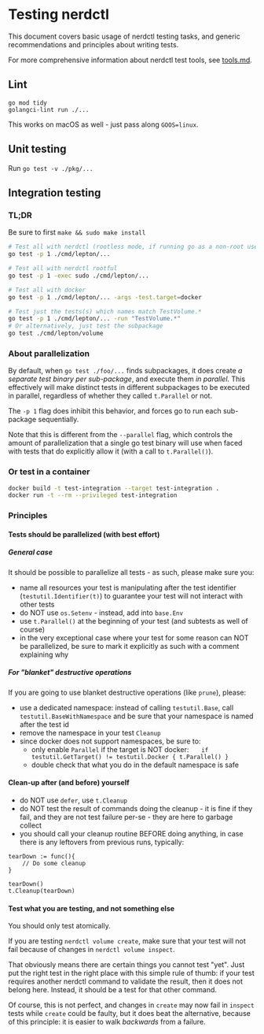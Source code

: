 # Testing nerdctl

This document covers basic usage of nerdctl testing tasks, and generic recommendations
and principles about writing tests.

For more comprehensive information about nerdctl test tools, see [tools.md](tools.md).

## Lint

```
go mod tidy
golangci-lint run ./...
```

This works on macOS as well - just pass along `GOOS=linux`.

## Unit testing

Run `go test -v ./pkg/...`

## Integration testing

### TL;DR

Be sure to first `make && sudo make install`

```bash
# Test all with nerdctl (rootless mode, if running go as a non-root user)
go test -p 1 ./cmd/lepton/...

# Test all with nerdctl rootful
go test -p 1 -exec sudo ./cmd/lepton/...

# Test all with docker
go test -p 1 ./cmd/lepton/... -args -test.target=docker

# Test just the tests(s) which names match TestVolume.*
go test -p 1 ./cmd/lepton/... -run "TestVolume.*"
# Or alternatively, just test the subpackage
go test ./cmd/lepton/volume
```

### About parallelization

By default, when `go test ./foo/...` finds subpackages, it does create _a separate test binary
per sub-package_, and execute them _in parallel_.
This effectively will make distinct tests in different subpackages to be executed in
parallel, regardless of whether they called `t.Parallel` or not.

The `-p 1` flag does inhibit this behavior, and forces go to run each sub-package
sequentially.

Note that this is different from the `--parallel` flag, which controls the amount of
parallelization that a single go test binary will use when faced with tests that do
explicitly allow it (with a call to `t.Parallel()`).

### Or test in a container

```bash
docker build -t test-integration --target test-integration .
docker run -t --rm --privileged test-integration
```

### Principles

#### Tests should be parallelized (with best effort)

##### General case

It should be possible to parallelize all tests - as such, please make sure you:
- name all resources your test is manipulating after the test identifier (`testutil.Identifier(t)`)
to guarantee your test will not interact with other tests
- do NOT use `os.Setenv` - instead, add into `base.Env`
- use `t.Parallel()` at the beginning of your test (and subtests as well of course)
- in the very exceptional case where your test for some reason can NOT be parallelized, be sure to mark it explicitly as such
with a comment explaining why

##### For "blanket" destructive operations

If you are going to use blanket destructive operations (like `prune`), please:
- use a dedicated namespace: instead of calling `testutil.Base`, call `testutil.BaseWithNamespace` 
and be sure that your namespace is named after the test id
- remove the namespace in your test `Cleanup`
- since docker does not support namespaces, be sure to:
  - only enable `Parallel` if the target is NOT docker: `	if testutil.GetTarget() != testutil.Docker { t.Parallel() }`
  - double check that what you do in the default namespace is safe

#### Clean-up after (and before) yourself

- do NOT use `defer`, use `t.Cleanup`
- do NOT test the result of commands doing the cleanup - it is fine if they fail, 
and they are not test failure per-se - they are here to garbage collect
- you should call your cleanup routine BEFORE doing anything, in case there is any 
leftovers from previous runs, typically:
```
tearDown := func(){
    // Do some cleanup
}

tearDown()
t.Cleanup(tearDown)
```

#### Test what you are testing, and not something else

You should only test atomically.

If you are testing `nerdctl volume create`, make sure that your test will not fail
because of changes in `nerdctl volume inspect`.

That obviously means there are certain things you cannot test "yet".
Just put the right test in the right place with this simple rule of thumb:
if your test requires another nerdctl command to validate the result, then it does
not belong here. Instead, it should be a test for that other command.

Of course, this is not perfect, and changes in `create` may now fail in `inspect` tests 
while `create` could be faulty, but it does beat the alternative, because of this principle:
it is easier to walk *backwards* from a failure.
